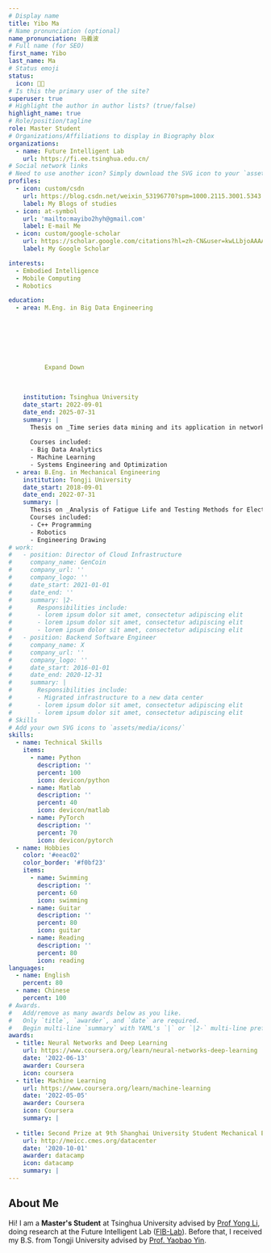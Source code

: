 ```yaml
---
# Display name
title: Yibo Ma
# Name pronunciation (optional)
name_pronunciation: 马義波
# Full name (for SEO)
first_name: Yibo
last_name: Ma
# Status emoji
status:
  icon: 🧑‍💻️
# Is this the primary user of the site?
superuser: true
# Highlight the author in author lists? (true/false)
highlight_name: true
# Role/position/tagline
role: Master Student
# Organizations/Affiliations to display in Biography blox
organizations:
  - name: Future Intelligent Lab
    url: https://fi.ee.tsinghua.edu.cn/
# Social network links
# Need to use another icon? Simply download the SVG icon to your `assets/media/icons/` folder.
profiles:
  - icon: custom/csdn
    url: https://blog.csdn.net/weixin_53196770?spm=1000.2115.3001.5343
    label: My Blogs of studies
  - icon: at-symbol
    url: 'mailto:mayibo2hyh@gmail.com'
    label: E-mail Me
  - icon: custom/google-scholar
    url: https://scholar.google.com/citations?hl=zh-CN&user=kwLLbjoAAAAJ
    label: My Google Scholar

interests:
  - Embodied Intelligence
  - Mobile Computing
  - Robotics

education:
  - area: M.Eng. in Big Data Engineering

    
          
            
    

          
          Expand Down
    
    
  
    institution: Tsinghua University
    date_start: 2022-09-01
    date_end: 2025-07-31
    summary: | 
      Thesis on _Time series data mining and its application in networks_. Supervised by [Prof Yong Li](https://fi.ee.tsinghua.edu.cn/~liyong/). Published three papers in **Nature Sustainability**, **IEEE TNSM**, and **ACM CoNEXT 2024**.
      
      Courses included:
      - Big Data Analytics
      - Machine Learning
      - Systems Engineering and Optimization
  - area: B.Eng. in Mechanical Engineering
    institution: Tongji University
    date_start: 2018-09-01
    date_end: 2022-07-31
    summary: |
      Thesis on _Analysis of Fatigue Life and Testing Methods for Electromagnetic Servo Valve Spool Components_. Supervised by [Prof. Yaobao Yin](https://mefaculty.tongji.edu.cn/info/1296/3241.htm). Research project on _Lightweight Wearable Exoskeleton Lower Limb Assistive Device_ has won Outstanding Project Recognition at 2020 Tongji University Excellent Research Project
      Courses included:
      - C++ Programming
      - Robotics
      - Engineering Drawing
# work:
#   - position: Director of Cloud Infrastructure
#     company_name: GenCoin
#     company_url: ''
#     company_logo: ''
#     date_start: 2021-01-01
#     date_end: ''
#     summary: |2-
#       Responsibilities include:
#       - lorem ipsum dolor sit amet, consectetur adipiscing elit
#       - lorem ipsum dolor sit amet, consectetur adipiscing elit
#       - lorem ipsum dolor sit amet, consectetur adipiscing elit
#   - position: Backend Software Engineer
#     company_name: X
#     company_url: ''
#     company_logo: ''
#     date_start: 2016-01-01
#     date_end: 2020-12-31
#     summary: |
#       Responsibilities include:
#       - Migrated infrastructure to a new data center
#       - lorem ipsum dolor sit amet, consectetur adipiscing elit
#       - lorem ipsum dolor sit amet, consectetur adipiscing elit
# Skills
# Add your own SVG icons to `assets/media/icons/`
skills:
  - name: Technical Skills
    items:
      - name: Python
        description: ''
        percent: 100
        icon: devicon/python
      - name: Matlab
        description: ''
        percent: 40
        icon: devicon/matlab
      - name: PyTorch
        description: ''
        percent: 70
        icon: devicon/pytorch
  - name: Hobbies
    color: '#eeac02'
    color_border: '#f0bf23'
    items:
      - name: Swimming
        description: ''
        percent: 60
        icon: swimming
      - name: Guitar
        description: ''
        percent: 80
        icon: guitar
      - name: Reading
        description: ''
        percent: 80
        icon: reading
languages:
  - name: English
    percent: 80
  - name: Chinese
    percent: 100
# Awards.
#   Add/remove as many awards below as you like.
#   Only `title`, `awarder`, and `date` are required.
#   Begin multi-line `summary` with YAML's `|` or `|2-` multi-line prefix and indent 2 spaces below.
awards:
  - title: Neural Networks and Deep Learning
    url: https://www.coursera.org/learn/neural-networks-deep-learning
    date: '2022-06-13'
    awarder: Coursera
    icon: coursera
  - title: Machine Learning
    url: https://www.coursera.org/learn/machine-learning
    date: '2022-05-05'
    awarder: Coursera
    icon: Coursera
    summary: |
      
  - title: Second Prize at 9th Shanghai University Student Mechanical Engineering Innovation Competition
    url: http://meicc.cmes.org/datacenter
    date: '2020-10-01'
    awarder: datacamp
    icon: datacamp
    summary: |
---
```

## About Me
Hi! I am a **Master's Student** at Tsinghua University advised by [Prof Yong Li](https://fi.ee.tsinghua.edu.cn/~liyong/), doing research at the Future Intelligent Lab ([FIB-Lab](https://fi.ee.tsinghua.edu.cn/)). Before that, I received my B.S. from Tongji University advised by [Prof. Yaobao Yin](https://mefaculty.tongji.edu.cn/info/1296/3241.htm). 